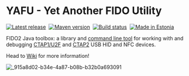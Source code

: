 # YAFU - Yet Another FIDO Utility
[![Latest release](https://img.shields.io/github/release/martinpaljak/YAFU.svg)](https://github.com/martinpaljak/YAFU/releases/latest)
&nbsp;[![Maven version](https://img.shields.io/maven-metadata/v?label=javacard.pro%20version&metadataUrl=https%3A%2F%2Fmvn.javacard.pro%2Fmaven%2Fcom%2Fgithub%2Fmartinpaljak%2Fyafu%2Fmaven-metadata.xml)](https://gist.github.com/martinpaljak/c77d11d671260e24eef6c39123345cae)
&nbsp;[![Build status](https://github.com/martinpaljak/YAFU/actions/workflows/robot.yml/badge.svg?branch=main)](https://github.com/martinpaljak/YAFU/actions)
&nbsp;[![Made in Estonia](https://img.shields.io/badge/Made_in-Estonia-blue)](https://estonia.ee)


FIDO2 Java toolbox: a library and [command line tool](https://github.com/martinpaljak/YAFU/wiki/YAFU-command-line-utility) for working with and debugging [CTAP1/U2F](https://fidoalliance.org/specs/fido-u2f-v1.2-ps-20170411/fido-u2f-raw-message-formats-v1.2-ps-20170411.html) and [CTAP2](https://fidoalliance.org/specs/fido-v2.0-ps-20190130/fido-client-to-authenticator-protocol-v2.0-ps-20190130.html) USB HID and NFC devices.

Head to [Wiki](https://github.com/martinpaljak/YAFU/wiki) for more information!

![_915a8d02-b34e-4a87-b08b-b32b0a693091](https://github.com/user-attachments/assets/6908cf52-2b46-46bf-a444-5f84e0cb9ac3)


